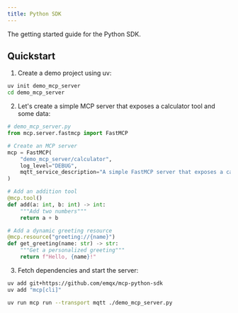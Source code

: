 ```yaml
---
title: Python SDK
---
```


The getting started guide for the Python SDK.

## Quickstart

1. Create a demo project using uv:

```bash
uv init demo_mcp_server
cd demo_mcp_server
```

2. Let's create a simple MCP server that exposes a calculator tool and some data:

```python
# demo_mcp_server.py
from mcp.server.fastmcp import FastMCP

# Create an MCP server
mcp = FastMCP(
    "demo_mcp_server/calculator",
    log_level="DEBUG",
    mqtt_service_description="A simple FastMCP server that exposes a calculator tool",
)

# Add an addition tool
@mcp.tool()
def add(a: int, b: int) -> int:
    """Add two numbers"""
    return a + b

# Add a dynamic greeting resource
@mcp.resource("greeting://{name}")
def get_greeting(name: str) -> str:
    """Get a personalized greeting"""
    return f"Hello, {name}!"
```

3. Fetch dependencies and start the server:

```bash
uv add git+https://github.com/emqx/mcp-python-sdk
uv add "mcp[cli]"

uv run mcp run --transport mqtt ./demo_mcp_server.py
```
